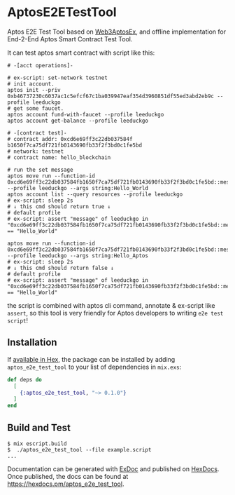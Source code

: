 # AptosE2ETestTool

Aptos E2E Test Tool based on [Web3AptosEx](https://github.com/NonceGeek/web3_aptos_ex), and offline implementation for End-2-End Aptos Smart Contract Test Tool.

It can test aptos smart contract with script like this:

```
# -[acct operations]-

# ex-script: set-network testnet
# init account.
aptos init --priv 0xb46737230c6037ac1c5efcf67c1ba039947eaf354d3960851df55ed3abd2eb9c --profile leeduckgo
# get some faucet.
aptos account fund-with-faucet --profile leeduckgo
aptos account get-balance --profile leeduckgo

# -[contract test]-
# contract addr: 0xcd6e69ff3c22db037584f b1650f7ca75df721fb0143690fb33f2f3bd0c1fe5bd
# network: testnet
# contract name: hello_blockchain

# run the set message
aptos move run --function-id 0xcd6e69ff3c22db037584fb1650f7ca75df721fb0143690fb33f2f3bd0c1fe5bd::message::set_message --profile leeduckgo --args string:Hello_World
aptos account list --query resources --profile leeduckgo
# ex-script: sleep 2s
# ↓ this cmd should return true ↓
# default profile
# ex-script: assert "message" of leeduckgo in "0xcd6e69ff3c22db037584fb1650f7ca75df721fb0143690fb33f2f3bd0c1fe5bd::message::MessageHolder" == "Hello_World"

aptos move run --function-id 0xcd6e69ff3c22db037584fb1650f7ca75df721fb0143690fb33f2f3bd0c1fe5bd::message::set_message  --profile leeduckgo --args string:Hello_Aptos
# ex-script: sleep 2s
# ↓ this cmd should return false ↓
# default profile
# ex-script: assert "message" of leeduckgo in "0xcd6e69ff3c22db037584fb1650f7ca75df721fb0143690fb33f2f3bd0c1fe5bd::message::MessageHolder" == "Hello_World"
```

the script is combined with aptos cli command, annotate & ex-script like `assert`,  so this tool is very friendly for Aptos developers to writing `e2e test script`! 

## Installation

If [available in Hex](https://hex.pm/docs/publish), the package can be installed
by adding `aptos_e2e_test_tool` to your list of dependencies in `mix.exs`:

```elixir
def deps do
  [
    {:aptos_e2e_test_tool, "~> 0.1.0"}
  ]
end
```
## Build and Test
```shell
$ mix escript.build
$  ./aptos_e2e_test_tool --file example.script
...
```
Documentation can be generated with [ExDoc](https://github.com/elixir-lang/ex_doc)
and published on [HexDocs](https://hexdocs.pm). Once published, the docs can
be found at <https://hexdocs.pm/aptos_e2e_test_tool>.

